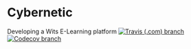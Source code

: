 # Cybernetic
Developing a Wits E-Learning platform 
[![Travis (.com) branch](https://img.shields.io/travis/com/2105624/Cybernetic/master?label=BUILD%20TEMP&style=for-the-badge)](https://travis-ci.com/github/2105624/Cybernetic)
 [![Codecov branch](https://img.shields.io/codecov/c/github/2105624/Cybernetic/master?label=CODECOV%20COVERAGE&style=for-the-badge)](https://app.codecov.io/gh/2105624/Cybernetic)
